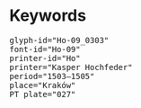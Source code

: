 # Keywords
<pre>
glyph-id="Ho-09_0303"
font-id="Ho-09"
printer-id="Ho"
printer="Kasper Hochfeder"
period="1503–1505"
place="Kraków"
PT plate="027"
</pre>
